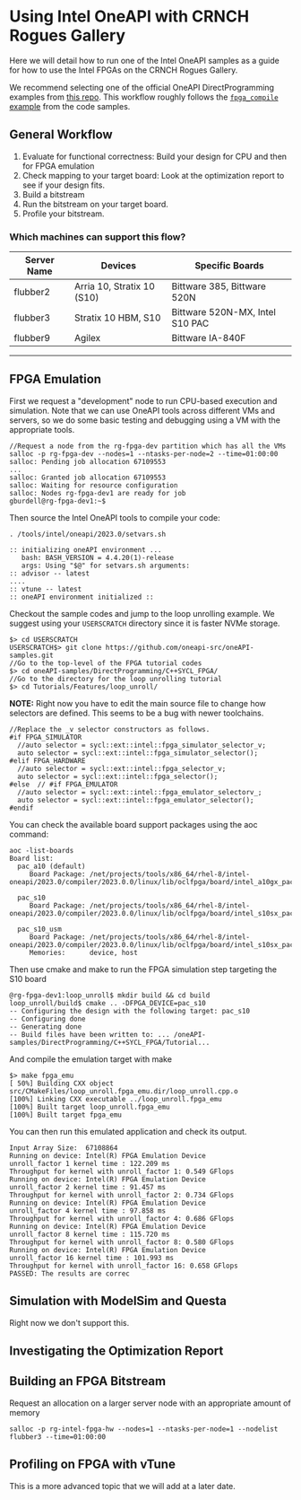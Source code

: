 # Using Intel OneAPI with CRNCH Rogues Gallery

Here we will detail how to run one of the Intel OneAPI samples as a guide for how to use the Intel FPGAs on the CRNCH Rogues Gallery.

We recommend selecting one of the official OneAPI DirectProgramming examples from [this repo](https://www.intel.com/content/www/us/en/developer/articles/code-sample/explore-dpcpp-through-intel-fpga-code-samples.html). This workflow roughly follows the [`fpga_compile` example](https://github.com/oneapi-src/oneAPI-samples/tree/master/DirectProgramming/C%2B%2BSYCL_FPGA/Tutorials/GettingStarted/fpga_compile) from the code samples.

## General Workflow

1) Evaluate for functional correctness: Build your design for CPU and then for FPGA emulation
2) Check mapping to your target board: Look at the optimization report to see if your design fits.
3) Build a bitstream
4) Run the bitstream on your target board.
5) Profile your bitstream. 

### Which machines can support this flow?

| Server Name | Devices              | Specific Boards |
| ----------- | -------------------- | --------------- |
| flubber2    | Arria 10, Stratix 10 (S10) |  Bittware 385, Bittware 520N |
| flubber3    | Stratix 10 HBM, S10       |  Bittware 520N-MX, Intel S10 PAC               |
| flubber9    | Agilex               |   Bittware IA-840F              |
--------------------------------------------------------

## FPGA Emulation

First we request a "development" node to run CPU-based execution and simulation. Note that we can use OneAPI tools across different VMs and servers, so we do some basic testing and debugging using a VM with the appropriate tools. 

```
//Request a node from the rg-fpga-dev partition which has all the VMs
salloc -p rg-fpga-dev --nodes=1 --ntasks-per-node=2 --time=01:00:00
salloc: Pending job allocation 67109553
...
salloc: Granted job allocation 67109553
salloc: Waiting for resource configuration
salloc: Nodes rg-fpga-dev1 are ready for job
gburdell@rg-fpga-dev1:~$
```

Then source the Intel OneAPI tools to compile your code:
```
. /tools/intel/oneapi/2023.0/setvars.sh
 
:: initializing oneAPI environment ...
   bash: BASH_VERSION = 4.4.20(1)-release
   args: Using "$@" for setvars.sh arguments: 
:: advisor -- latest
....
:: vtune -- latest
:: oneAPI environment initialized ::

```

Checkout the sample codes and jump to the loop unrolling example. We suggest using your `USERSCRATCH` directory since it is faster NVMe storage. 
```
$> cd USERSCRATCH
USERSCRATCH$> git clone https://github.com/oneapi-src/oneAPI-samples.git
//Go to the top-level of the FPGA tutorial codes
$> cd oneAPI-samples/DirectProgramming/C++SYCL_FPGA/
//Go to the directory for the loop unrolling tutorial
$> cd Tutorials/Features/loop_unroll/
```

**NOTE:** Right now you have to edit the main source file to change how selectors are defined. This seems to be a bug with newer toolchains.

```
//Replace the _v selector constructors as follows.
#if FPGA_SIMULATOR
  //auto selector = sycl::ext::intel::fpga_simulator_selector_v;
  auto selector = sycl::ext::intel::fpga_simulator_selector();
#elif FPGA_HARDWARE
  //auto selector = sycl::ext::intel::fpga_selector_v;
  auto selector = sycl::ext::intel::fpga_selector();
#else  // #if FPGA_EMULATOR
  //auto selector = sycl::ext::intel::fpga_emulator_selectorv_;
  auto selector = sycl::ext::intel::fpga_emulator_selector();
#endif
```

You can check the available board support packages using the aoc command: 
```
aoc -list-boards
Board list:
  pac_a10 (default)
     Board Package: /net/projects/tools/x86_64/rhel-8/intel-oneapi/2023.0/compiler/2023.0.0/linux/lib/oclfpga/board/intel_a10gx_pac

  pac_s10
     Board Package: /net/projects/tools/x86_64/rhel-8/intel-oneapi/2023.0/compiler/2023.0.0/linux/lib/oclfpga/board/intel_s10sx_pac

  pac_s10_usm
     Board Package: /net/projects/tools/x86_64/rhel-8/intel-oneapi/2023.0/compiler/2023.0.0/linux/lib/oclfpga/board/intel_s10sx_pac
     Memories:      device, host
```

Then use cmake and make to run the FPGA simulation step targeting the S10 board

```
@rg-fpga-dev1:loop_unroll$ mkdir build && cd build
loop_unroll/build$ cmake .. -DFPGA_DEVICE=pac_s10
-- Configuring the design with the following target: pac_s10
-- Configuring done
-- Generating done
-- Build files have been written to: ... /oneAPI-samples/DirectProgramming/C++SYCL_FPGA/Tutorial...
```

And compile the emulation target with make
```
$> make fpga_emu
[ 50%] Building CXX object src/CMakeFiles/loop_unroll.fpga_emu.dir/loop_unroll.cpp.o
[100%] Linking CXX executable ../loop_unroll.fpga_emu
[100%] Built target loop_unroll.fpga_emu
[100%] Built target fpga_emu
```

You can then run this emulated application and check its output.

```
Input Array Size:  67108864
Running on device: Intel(R) FPGA Emulation Device
unroll_factor 1 kernel time : 122.209 ms
Throughput for kernel with unroll_factor 1: 0.549 GFlops
Running on device: Intel(R) FPGA Emulation Device
unroll_factor 2 kernel time : 91.457 ms
Throughput for kernel with unroll_factor 2: 0.734 GFlops
Running on device: Intel(R) FPGA Emulation Device
unroll_factor 4 kernel time : 97.858 ms
Throughput for kernel with unroll_factor 4: 0.686 GFlops
Running on device: Intel(R) FPGA Emulation Device
unroll_factor 8 kernel time : 115.720 ms
Throughput for kernel with unroll_factor 8: 0.580 GFlops
Running on device: Intel(R) FPGA Emulation Device
unroll_factor 16 kernel time : 101.993 ms
Throughput for kernel with unroll_factor 16: 0.658 GFlops
PASSED: The results are correc
```

## Simulation with ModelSim and Questa
Right now we don't support this.

## Investigating the Optimization Report

## Building an FPGA Bitstream

Request an allocation on a larger server node with an appropriate amount of memory

```
salloc -p rg-intel-fpga-hw --nodes=1 --ntasks-per-node=1 --nodelist flubber3 --time=01:00:00
```

## Profiling on FPGA with vTune 
This is a more advanced topic that we will add at a later date.
